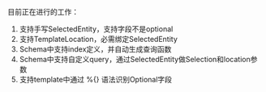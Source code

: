 



目前正在进行的工作：
1. 支持手写SelectedEntity，支持字段不是optional
2. 支持TemplateLocation，必需绑定SelectedEntity
3. Schema中支持index定义，并自动生成查询函数
4. Schema中支持自定义query，通过SelectedEntity做Selection和location参数
5. 支持template中通过 %{} 语法识别Optional字段